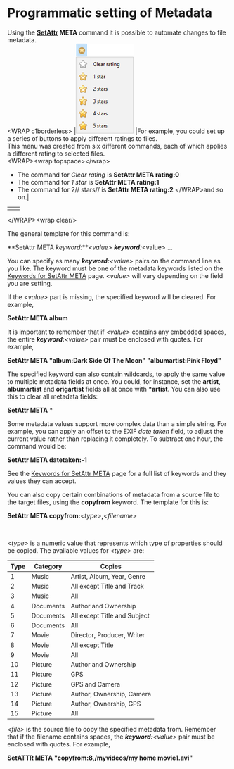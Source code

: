# Programmatic setting of Metadata

Using the **[SetAttr](/Manual/reference/command_reference/internal_commands/setattr.md) META** command it is possible to automate changes to file metadata.  
\<WRAP c1borderless\> \|![](/Manual/images/media/star_rating_menu.png) \|For example, you could set up a series of buttons to apply different ratings to files.  
This menu was created from six different commands, each of which applies a different rating to selected files.  
\<WRAP\>\<wrap topspace\>\</wrap\>

- The command for *Clear rating* is **SetAttr META rating:0**
- The command for *1 star* is **SetAttr META rating:1**
- The command for 2// stars// is **SetAttr META rating:2** \</WRAP\>and so on.\|

|     |     |
|-----|-----|
|     |     |

\</WRAP\>\<wrap clear/\>

The general template for this command is:

**SetAttr META *keyword:****\<value\> **keyword:***\<value\> ...

You can specify as many ***keyword:**\<value\>* pairs on the command line as you like. The keyword must be one of the metadata keywords listed on the [Keywords for SetAttr META](/Manual/reference/metadata_keywords/keywords_for_setattr_meta.md) page. *\<value\>* will vary depending on the field you are setting.

If the *\<value\>* part is missing, the specified keyword will be cleared. For example,

**SetAttr META album**

It is important to remember that if *\<value\>* contains any embedded spaces, the entire ***keyword:**\<value\>* pair must be enclosed with quotes. For example,

**SetAttr META "album:Dark Side Of The Moon" "albumartist:Pink Floyd"**

The specified keyword can also contain [wildcards](/Manual/reference/wildcard_reference/pattern_matching_syntax.md), to apply the same value to multiple metadata fields at once. You could, for instance, set the **artist**, **albumartist** and **origartist** fields all at once with **\*artist**. You can also use this to clear all metadata fields:

**SetAttr META** \*

Some metadata values support more complex data than a simple string. For example, you can apply an offset to the EXIF *date taken* field, to adjust the current value rather than replacing it completely. To subtract one hour, the command would be:

**SetAttr META datetaken:-1**

See the [Keywords for SetAttr META](/Manual/reference/metadata_keywords/keywords_for_setattr_meta.md) page for a full list of keywords and they values they can accept.

You can also copy certain combinations of metadata from a source file to the target files, using the **copyfrom** keyword. The template for this is:

**SetAttr META copyfrom:***\<type\>***,***\<filename\>*

 

*\<type\>* is a numeric value that represents which type of properties should be copied. The available values for *\<type\>* are:

| Type | Category  | Copies                       |
|------|-----------|------------------------------|
| 1    | Music     | Artist, Album, Year, Genre   |
| 2    | Music     | All except Title and Track   |
| 3    | Music     | All                          |
| 4    | Documents | Author and Ownership         |
| 5    | Documents | All except Title and Subject |
| 6    | Documents | All                          |
| 7    | Movie     | Director, Producer, Writer   |
| 8    | Movie     | All except Title             |
| 9    | Movie     | All                          |
| 10   | Picture   | Author and Ownership         |
| 11   | Picture   | GPS                          |
| 12   | Picture   | GPS and Camera               |
| 13   | Picture   | Author, Ownership, Camera    |
| 14   | Picture   | Author, Ownership, GPS       |
| 15   | Picture   | All                          |

*\<file\>* is the source file to copy the specified metadata from. Remember that if the filename contains spaces, the ***keyword:**\<value\>* pair must be enclosed with quotes. For example,

**SetATTR META "copyfrom:8,/myvideos/my home movie1.avi"**
